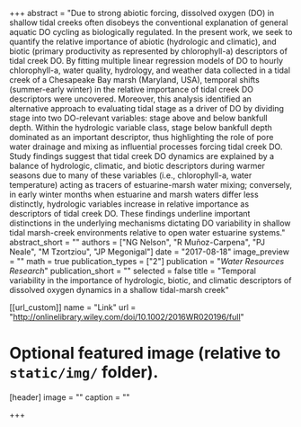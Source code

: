 +++
abstract = "Due to strong abiotic forcing, dissolved oxygen (DO) in shallow tidal creeks often disobeys the conventional explanation of general aquatic DO cycling as biologically regulated. In the present work, we seek to quantify the relative importance of abiotic (hydrologic and climatic), and biotic (primary productivity as represented by chlorophyll-a) descriptors of tidal creek DO. By fitting multiple linear regression models of DO to hourly chlorophyll-a, water quality, hydrology, and weather data collected in a tidal creek of a Chesapeake Bay marsh (Maryland, USA), temporal shifts (summer-early winter) in the relative importance of tidal creek DO descriptors were uncovered. Moreover, this analysis identified an alternative approach to evaluating tidal stage as a driver of DO by dividing stage into two DO-relevant variables: stage above and below bankfull depth. Within the hydrologic variable class, stage below bankfull depth dominated as an important descriptor, thus highlighting the role of pore water drainage and mixing as influential processes forcing tidal creek DO. Study findings suggest that tidal creek DO dynamics are explained by a balance of hydrologic, climatic, and biotic descriptors during warmer seasons due to many of these variables (i.e., chlorophyll-a, water temperature) acting as tracers of estuarine-marsh water mixing; conversely, in early winter months when estuarine and marsh waters differ less distinctly, hydrologic variables increase in relative importance as descriptors of tidal creek DO. These findings underline important distinctions in the underlying mechanisms dictating DO variability in shallow tidal marsh-creek environments relative to open water estuarine systems."
abstract_short = ""
authors = ["NG Nelson", "R Muñoz-Carpena", "PJ Neale", "M Tzortziou", "JP Megonigal"]
date = "2017-08-18"
image_preview = ""
math = true
publication_types = ["2"]
publication = "*Water Resources Research*"
publication_short = ""
selected = false
title = "Temporal variability in the importance of hydrologic, biotic, and climatic descriptors of dissolved oxygen dynamics in a shallow tidal-marsh creek"

[[url_custom]]
name = "Link"
url = "http://onlinelibrary.wiley.com/doi/10.1002/2016WR020196/full"

# Optional featured image (relative to `static/img/` folder).
[header]
image = ""
caption = ""

+++

